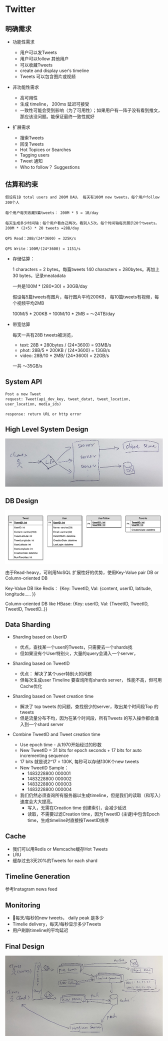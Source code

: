 # Twitter

## 明确需求
- 功能性需求
    - 用户可以发Tweets
    - 用户可以follow 其他用户
    - 可以收藏Tweets
    - create and display user‘s timeline
    - Tweets 可以包含图片或视频

- 非功能性需求
    - 高可用性
    - 生成 timeline， 200ms 延迟可接受
    - 一致性可能会受到影响（为了可用性）；如果用户有一阵子没有看到推文，那应该没问题。能保证最终一致性就好

- 扩展需求
    - 搜索Tweets
    - 回复Tweets
    - Hot Topices or Searches
    - Tagging users
    - Tweet 通知
    - Who to follow？ Suggestions

## 估算和约束

    假设有1B total users and 200M DAU， 每天有100M new tweets，每个用户follow 200个人

    每个用户每天收藏5篇tweets： 200M * 5 = 1B/day 

    每天生成多少时间轴：每个用户看自己两次。看别人5次。每个时间轴每页展示20个tweets。 200M * (2+5) * 20 tweets =28B/day 

    QPS Read：28B/(24*3600) = 325K/s

    QPS Write：100M/(24*3600) = 1151/s
    
- 存储估算：

    1 characters = 2 bytes。每篇tweets 140 characters = 280bytes。再加上30 bytes，记录meatadata

    一共是100M * (280*30) = 30GB/day

    假设每5篇tweets有图片，每行图片平均200KB， 每10篇tweets有视频，每个视频平均2MB

    100M/5 * 200KB + 100M/10 * 2MB = ～24TB/day

- 带宽估算

    每天一共有28B tweets被浏览，

    - text: 28B * 280bytes / (24*3600) = 93MB/s
    - phot: 28B/5 * 200KB / (24*3600) = 13GB/s
    - video: 28B/10 * 2MB/ (24*3600) = 22GB/s
    
    一共 ～35GB/s

## System API
    Post a new Tweet
    request: Tweet(api_dev_key, tweet_datat, tweet_location, user_location, media_ids)

    response: return URL or http error

## High Level System Design

![](../img/Twitter-1.jpg)

## DB Design

![](../img/Twitter-2.jpg)

由于Read-heavy，可利用NoSQL 扩展性好的优势，使用Key-Value pair DB or Column-oriented DB

Key-Value DB like Redis： {Key: TweetID, Val: {content, userID, latitude, longitude..... }}

Column-oriented DB like HBase: {Key: userID, Val: {TweetID, TweetID, TweetID, TweetID..}}


## Data Sharding

- Sharding based on UserID
    - 优点，查找某一个user的Tweets，只需要去一个shards找
    - 但如果没有个User特别火，大量的query会涌入一个server，

- Sharding based on TweetID
    - 优点： 解决了某个user特别火的问题
    - 但每次生成user Timeline 要查询所有shards server， 性能不高，但可用Cache优化

- Sharding based on Tweet creation time
    - 解决了 top tweets 的问题，查找很少的server，取出某个时间段Top 的tweets
    - 但是流量分布不均，因为在某个时间段，所有Tweets 的写入操作都会涌入到一个shard server

- Combine TweetID and Tweet creation time
    - Use epoch time - 从1970开始经过的秒数
    - New TweetID = 31 bits for epoch seconds + 17 bits for auto incrementing sequence
    - 17 bits 就是说2^17  = 130K, 每秒可以存储130K个new tweets
    - New TweetID Sample：
        - 1483228800 000001
        - 1483228800 000002
        - 1483228800 000003
        - 1483228800 000004
    - 我们仍然必须查询所有服务器以生成timeline，但是我们的读取（和写入）速度会大大提高。
        - 写入，无需在Creation time 创建索引，会减少延迟
        - 读取，不需要过滤Creation time，因为TweetID (主键)中包含Epoch time，生成timeline时直接按TweetID排序

## Cache

- 我们可以用Redis or Memcache缓存Hot Tweets
- LRU
- 缓存过去3天20%的Tweets for each shard

## Timeline Generation

参考Instagram news feed

## Monitoring

- 每天/每秒的new tweets， daily peak 是多少
- Timelie delivery，每天/每秒显示多少Tweets
- 用户刷新timeline的平均延迟

## Final Design
![](../img/Twitter-3.jpg)
